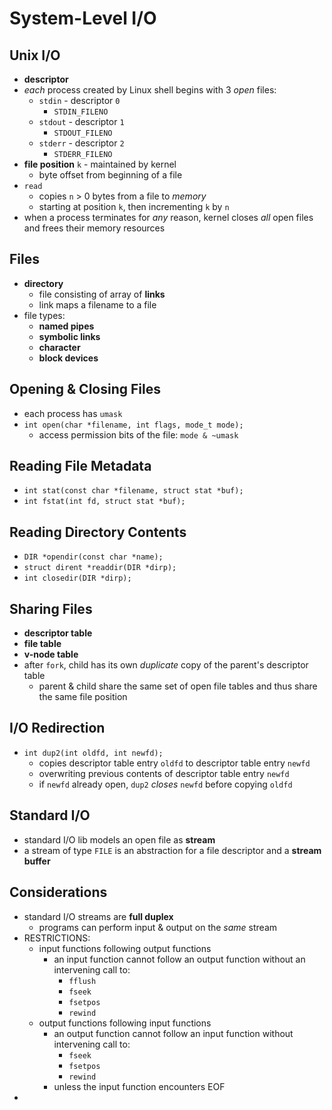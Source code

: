 # System-Level I/O

## Unix I/O

- **descriptor**
- _each_ process created by Linux shell begins with 3 _open_ files:
  - `stdin` - descriptor `0`
    - `STDIN_FILENO`
  - `stdout` - descriptor `1`
    - `STDOUT_FILENO`
  - `stderr` - descriptor `2`
    - `STDERR_FILENO`
- **file position** `k` - maintained by kernel
  - byte offset from beginning of a file
- `read`
  - copies `n` > 0 bytes from a file to _memory_
  - starting at position `k`, then incrementing `k` by `n`
- when a process terminates for _any_ reason, kernel closes _all_ open files and frees their memory resources

## Files

- **directory**
  - file consisting of array of **links**
  - link maps a filename to a file
- file types:
  - **named pipes**
  - **symbolic links**
  - **character**
  - **block devices**

## Opening & Closing Files

- each process has `umask`
- `int open(char *filename, int flags, mode_t mode);`
  - access permission bits of the file: `mode & ~umask`

## Reading File Metadata

- `int stat(const char *filename, struct stat *buf);`
- `int fstat(int fd, struct stat *buf);`

## Reading Directory Contents

- `DIR *opendir(const char *name);`
- `struct dirent *readdir(DIR *dirp);`
- `int closedir(DIR *dirp);`

## Sharing Files

- **descriptor table**
- **file table**
- **v-node table**
- after `fork`, child has its own _duplicate_ copy of the parent's descriptor table
  - parent & child share the same set of open file tables and thus share the same file position

## I/O Redirection

- `int dup2(int oldfd, int newfd);`
  - copies descriptor table entry `oldfd` to descriptor table entry `newfd`
  - overwriting previous contents of descriptor table entry `newfd`
  - if `newfd` already open, `dup2` _closes_ `newfd` before copying `oldfd`

## Standard I/O

- standard I/O lib models an open file as **stream**
- a stream of type `FILE` is an abstraction for a file descriptor and a **stream buffer**

## Considerations

- standard I/O streams are **full duplex**
  - programs can perform input & output on the _same_ stream
- RESTRICTIONS:
  - input functions following output functions
    - an input function cannot follow an output function without an intervening call to:
      - `fflush`
      - `fseek`
      - `fsetpos`
      - `rewind`
  - output functions following input functions
    - an output function cannot follow an input function without intervening call to:
      - `fseek`
      - `fsetpos`
      - `rewind`
    - unless the input function encounters EOF
-
